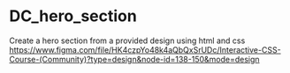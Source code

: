 # DC_hero_section
Create a hero section from a provided design using html and css
https://www.figma.com/file/HK4czpYo48k4aQbQxSrUDc/Interactive-CSS-Course-(Community)?type=design&node-id=138-150&mode=design
